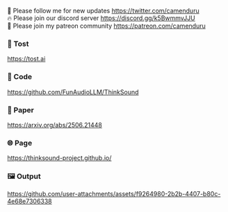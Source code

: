 🐣 Please follow me for new updates https://twitter.com/camenduru <br />
🔥 Please join our discord server https://discord.gg/k5BwmmvJJU <br />
🥳 Please join my patreon community https://patreon.com/camenduru <br />

###  🥪 Tost
https://tost.ai

### 🧬 Code
https://github.com/FunAudioLLM/ThinkSound

### 📄 Paper
https://arxiv.org/abs/2506.21448

### 🌐 Page
https://thinksound-project.github.io/

### 🖼 Output

https://github.com/user-attachments/assets/f9264980-2b2b-4407-b80c-4e68e7306338

